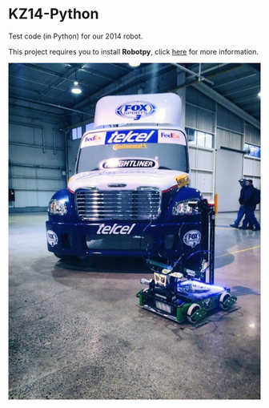 # KZ14-Python

Test code (in Python) for our 2014 robot.

This project requires you to install **Robotpy**, click [here](http://robotpy.readthedocs.org/en/latest/getting_started.html) for more information.

![Photo M2](/photos/Freightliner_M2.jpg)
